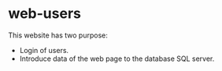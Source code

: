 # web-users
This website has two purpose:

* Login of users.
* Introduce data of the web page to the database SQL server.
